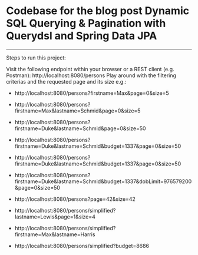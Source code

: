 # Codebase for the blog post Dynamic SQL Querying & Pagination with Querydsl and Spring Data JPA
---
Steps to run this project:

Visit the following endpoint within your browser or a REST client (e.g. Postman): http://localhost:8080/persons
Play around with the filtering criterias and the requested page and its size e.g.:
 - http://localhost:8080/persons?firstname=Max&page=0&size=5
 - http://localhost:8080/persons?firstname=Max&lastname=Schmid&page=0&size=5
 - http://localhost:8080/persons?firstname=Duke&lastname=Schmid&page=0&size=50
 - http://localhost:8080/persons?firstname=Duke&lastname=Schmid&budget=1337&page=0&size=50
 - http://localhost:8080/persons?firstname=Duke&lastname=Schmid&budget=1337&page=0&size=50
 - http://localhost:8080/persons?firstname=Duke&lastname=Schmid&budget=1337&dobLimit=976579200&page=0&size=50
 - http://localhost:8080/persons?page=42&size=42

 - http://localhost:8080/persons/simplified?lastname=Lewis&page=1&size=4
 - http://localhost:8080/persons/simplified?firstname=Max&lastname=Harris
 - http://localhost:8080/persons/simplified?budget=8686
